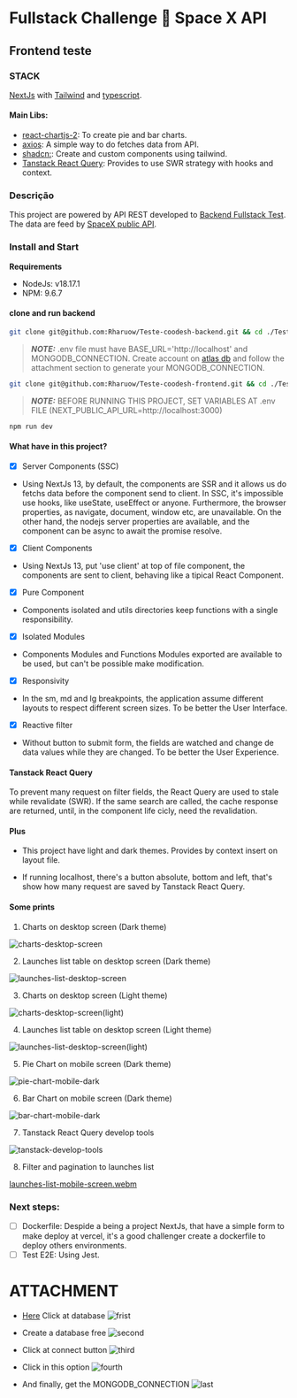 # Fullstack Challenge 🏅 Space X API

## Frontend teste

### STACK

<a href="https://nextjs.org/">NextJs<a> with <a href="https://tailwindcss.com/">Tailwind</a> and <a href="https://www.typescriptlang.org/">typescript</a>.

#### Main Libs:

 - <a href="https://react-chartjs-2.js.org">react-chartjs-2</a>: To create pie and bar charts.
 - <a href="https://axios-http.com/">axios</a>: A simple way to do fetches data from API.
 - <a href="https://ui.shadcn.com/">shadcn:</a>: Create and custom components using tailwind.
 - <a href="https://tanstack.com/query/latest">Tanstack React Query</a>: Provides to use SWR strategy with hooks and context.

### Descrição

This project are powered by API REST developed to <a href="https://github.com/Rharuow/Teste-coodesh-backend" target="_blank">Backend Fullstack Test</a>. The data are feed by <a href="https://github.com/r-spacex/SpaceX-API">SpaceX public API</a>.

### Install and Start

<strong>Requirements</strong>

- NodeJs: v18.17.1
- NPM: 9.6.7

#### clone and run backend
```bash
git clone git@github.com:Rharuow/Teste-coodesh-backend.git && cd ./Teste-coodesh-backend && npm i && npm run dev
```
> **_NOTE:_** .env file must have BASE_URL='http://localhost' and MONGODB_CONNECTION. Create account on <a href="https://www.mongodb.com/atlas/database">atlas db</a> and follow the attachment section to generate your MONGODB_CONNECTION.

```bash
git clone git@github.com:Rharuow/Teste-coodesh-frontend.git && cd ./Teste-coodesh-frontend && npm i
```

> **_NOTE:_** BEFORE RUNNING THIS PROJECT, SET VARIABLES AT .env FILE (NEXT_PUBLIC_API_URL=http://localhost:3000)

```bash
npm run dev
```

#### What have in this project?

- [x] Server Components (SSC)

- Using NextJs 13, by default, the components are SSR and it allows us do fetchs data before the component send to client. In SSC, it's impossible use hooks, like useState, useEffect or anyone. Furthermore, the browser properties, as navigate, document, window etc, are unavailable. On the other hand, the nodejs server properties are available, and the component can be async to await the promise resolve.

- [x] Client Components

- Using NextJs 13, put 'use client' at top of file component, the components are sent to client, behaving like a tipical React Component.

- [x] Pure Component

- Components isolated and utils directories keep functions with a single responsibility.

- [x] Isolated Modules

- Components Modules and Functions Modules exported are available to be used, but can't be possible make modification.

- [x] Responsivity

- In the sm, md and lg breakpoints, the application assume different layouts to respect different screen sizes. To be better the User Interface.

- [x] Reactive filter

- Without button to submit form, the fields are watched and change de data values while they are changed. To be better the User Experience.

#### Tanstack React Query

<p>To prevent many request on filter fields, the React Query are used to stale while revalidate (SWR). If the same search are called, the cache response are returned, until, in the component life cicly, need the revalidation.</p>

#### Plus

- This project have light and dark themes. Provides by context insert on layout file.

- If running localhost, there's a button absolute, bottom and left, that's show how many request are saved by Tanstack React Query.

#### Some prints

1. Charts on desktop screen (Dark theme)

![charts-desktop-screen](https://github.com/Rharuow/Teste-coodesh-frontend/assets/19626398/1c07e8ad-78dc-4c43-a5ac-27ca8b32c997)

2. Launches list table on desktop screen (Dark theme)

![launches-list-desktop-screen](https://github.com/Rharuow/Teste-coodesh-frontend/assets/19626398/349dd2f0-956e-4d11-b84c-61f70052a9d1)

3. Charts on desktop screen (Light theme)

![charts-desktop-screen(light)](https://github.com/Rharuow/Teste-coodesh-frontend/assets/19626398/d931604d-811f-46dd-b2c1-90e64e0eeca2)

4. Launches list table on desktop screen (Light theme)

![launches-list-desktop-screen(light)](https://github.com/Rharuow/Teste-coodesh-frontend/assets/19626398/d483132b-7609-4817-b540-ad3f1881ace3)

5. Pie Chart on mobile screen (Dark theme)

![pie-chart-mobile-dark](https://github.com/Rharuow/Teste-coodesh-frontend/assets/19626398/b6aea5c5-463f-4526-ac8f-4f4966c02b08)

6. Bar Chart on mobile screen (Dark theme)

![bar-chart-mobile-dark](https://github.com/Rharuow/Teste-coodesh-frontend/assets/19626398/67600d25-6ddf-44a6-a021-794aaceb3f37)

7. Tanstack React Query develop tools

![tanstack-develop-tools](https://github.com/Rharuow/Teste-coodesh-frontend/assets/19626398/d8fc340a-b371-45c4-849d-3c086b4916ec)

8. Filter and pagination to launches list

[launches-list-mobile-screen.webm](https://github.com/Rharuow/Teste-coodesh-frontend/assets/19626398/84bf392e-d9ff-4600-881a-fc621c27e44f)

### Next steps:

- [ ] Dockerfile: Despide a being a project NextJs, that have a simple form to make deploy at vercel, it's a good challenger create a dockerfile to deploy others environments.
- [ ] Test E2E: Using Jest.

# ATTACHMENT

- <a href="https://cloud.mongodb.com/">Here<a> Click at database
 ![frist](https://github.com/Rharuow/Teste-coodesh-frontend/assets/19626398/f7dc5574-d6ce-458a-b1c4-2d231a21aed4)

-  Create a database free
![second](https://github.com/Rharuow/Teste-coodesh-frontend/assets/19626398/67bad4ab-0832-41ad-919d-6799ed7235fd)

- Click at connect button
![third](https://github.com/Rharuow/Teste-coodesh-frontend/assets/19626398/eec38993-ec03-41c0-bef6-2dfe1a554ddf)

- Click in this option
![fourth](https://github.com/Rharuow/Teste-coodesh-frontend/assets/19626398/e1b558ff-1ea6-4321-a599-d0654b1294e9)

- And finally, get the MONGODB_CONNECTION
![last](https://github.com/Rharuow/Teste-coodesh-frontend/assets/19626398/b43864ed-744a-432a-8bd1-cd260e43353e)
